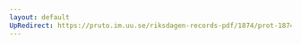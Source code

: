 ```yaml
---
layout: default
UpRedirect: https://pruto.im.uu.se/riksdagen-records-pdf/1874/prot-1874--ak--321/prot-1874--ak--321_039.pdf
---
```

